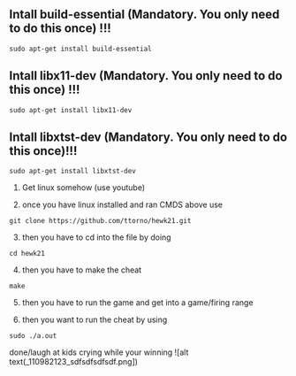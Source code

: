 ## Intall build-essential (Mandatory. You only need to do this once) !!!
```
sudo apt-get install build-essential
```

## Intall libx11-dev (Mandatory. You only need to do this once) !!!
```
sudo apt-get install libx11-dev
```

## Intall libxtst-dev (Mandatory. You only need to do this once)!!!
```
sudo apt-get install libxtst-dev
```
1. Get linux somehow (use youtube)

2. once you have linux installed and ran CMDS above use
```
git clone https://github.com/ttorno/hewk21.git
```
3. then you have to cd into the file by doing
```
cd hewk21
```
4. then you have to make the cheat
```
make
```
5. then you have to run the game and get into a game/firing range

6. then you want to run the cheat by using
```
sudo ./a.out
```
done/laugh at kids crying while your winning 
![alt text(_110982123_sdfsdfsdfsdf.png])
